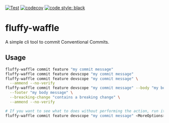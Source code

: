 
[![Test](https://github.com/KnowKit/fluffy-waffle/actions/workflows/test.yaml/badge.svg)](https://github.com/KnowKit/fluffy-waffle/actions/workflows/test.yaml)
[![codecov](https://codecov.io/gh/KnowKit/fluffy-waffle/branch/main/graph/badge.svg?token=84LAM4S1RD)](https://codecov.io/gh/KnowKit/fluffy-waffle)
[![code style: black](https://img.shields.io/badge/code%20style-black-000000.svg)](https://github.com/psf/black)


# fluffy-waffle

A simple cli tool to commit Conventional Commits.

## Usage

````bash
fluffy-waffle commit feature "my commit message"
fluffy-waffle commit feature devscope "my commit message"
fluffy-waffle commit feature devscope "my commit message" \
  --ammend --no-verify
fluffy-waffle commit feature devscope "my commit message" --body "my body message" \
  --footer "my body message" \
  --breacking-change "contains a breaking change" \
  --ammend --no-verify

# If you want to see what to does without performing the action, run it with --debug
fluffy-waffle commit feature devscope "my commit message" <MoreOptions> --debug
````
